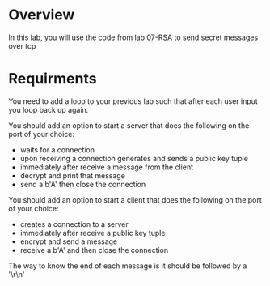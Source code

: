 # Overview
In this lab, you will use the code from lab 07-RSA to send secret messages over tcp

# Requirments
You need to add a loop to your previous lab such that after each user input you loop back up again.

You should add an option to start a server that does the following on the port of your choice:
- waits for a connection
- upon receiving a connection generates and sends a public key tuple
- immediately after receive a message from the client
- decrypt and print that message
- send a b'A' then close the connection

You should add an option to start a client that does the following on the port of your choice:
- creates a connection to a server
- immediately after receive a public key tuple
- encrypt and send a message
- receive a b'A' and then close the connection

The way to know the end of each message is it should be followed by a '\r\n'